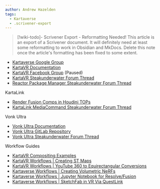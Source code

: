```yaml
---
author: Andrew Hazelden
tags:
  - Kartaverse
  - .scrivener-export
---
```




> [!wiki-todo]- Scrivener Export - Reformatting Needed!
> This article is an export of a Scrivener document. It will definitely need at least some reformatting to work in Obsidian and MkDocs. Delete this note once the article's formatting  has been fixed to some extent.

-   [Kartaverse Google Group](https://groups.google.com/g/kartaverse)
-   [KartaVR Documentation](https://andrewhazelden.com/projects/kartavr/docs/)
-   [KartaVR Facebook Group](https://www.facebook.com/groups/582228925914491/) (Paused)
-   [KartaVR Steakunderwater Forum Thread](https://www.steakunderwater.com/wesuckless/viewtopic.php?p=21111#p21111)
-   [Reactor Package Manager Steakunderwater Forum Thread](https://www.steakunderwater.com/wesuckless/viewtopic.php?f=32&t=3067)

KartaLink

-   [Render Fusion Comps in Houdini TOPs](https://docs.google.com/document/d/1l9L-LhCxTobZmRlinu3oKUM61EuqtZJmcf_Tv1VG-8Q/edit?usp=sharing)
-   [KartaLink MediaCommand Steakunderwater Forum Thread](https://www.steakunderwater.com/wesuckless/viewtopic.php?p=42661#p42661)

Vonk Ultra

-   [Vonk Ultra Documentation](https://docs.google.com/document/d/1U9WfdHlE1AZHdU6_ZQCB1I2nSa5I7TyHG2vKMi2I7v8/edit)
-   [Vonk Ultra GitLab Repository](https://gitlab.com/AndrewHazelden/Vonk)
-   [Vonk Ultra Steakunderwater Forum Thread](https://www.steakunderwater.com/wesuckless/viewtopic.php?t=5412)

Workflow Guides

-   [KartaVR Compositing Examples](https://andrewhazelden.com/projects/kartavr/docs/examples.html)
-   [KartaVR Workflows \| Creating ST Maps](https://docs.google.com/document/d/1lQ-wc9ucLJqj-HL7iKMNWA71klV5O1fk2-JicRB6gDY/edit?usp=sharing)
-   [KartaVR Workflows \| YouTube 360 to Equirectangular Conversions](https://docs.google.com/document/d/1-7qD_xpxrYhczR5VihShTfdQ9u5E7yYGTtOcdw3DBXE/edit?usp=sharing)
-   [Kartaverse Workflows \| Creating Volumetric NeRFs](https://docs.google.com/document/d/1vouz5gYpIw7bUBAGfAvPNcvNQoAfY_E7BhUJOGtV2cw/edit?usp=sharing)
-   [Kartaverse Workflows \| Jupyter Notebook for Resolve/Fusion](https://docs.google.com/document/d/1Jza91fL7csYVOSgYCMsa17r3DMmaJdwXevieTh-tqWg/edit?usp=sharing)
-   [Kartaverse Workflows \| SketchFab in VR Via QuestLink](https://docs.google.com/document/d/1sWkv5H7ZAM1SnqrEXYRL3kBKnvjqmDjKTA9v9ObN490/edit?usp=sharing)